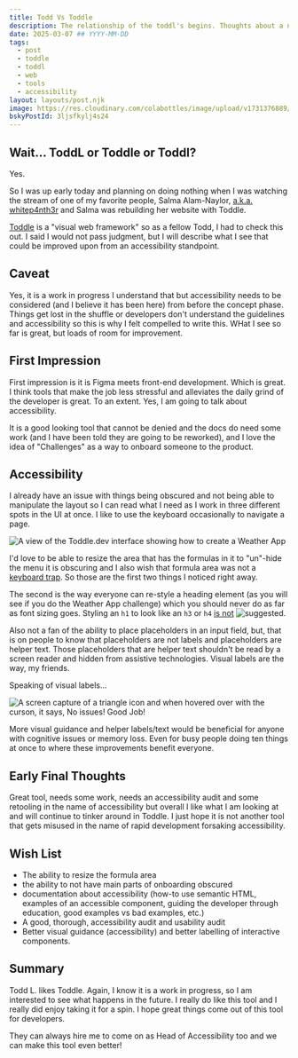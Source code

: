 ```yaml
---
title: Todd Vs Toddle
description: The relationship of the toddl's begins. Thoughts about a new development tool and accessibility.
date: 2025-03-07 ## YYYY-MM-DD
tags:
  - post
  - toddle
  - toddl
  - web
  - tools
  - accessibility
layout: layouts/post.njk
image: https://res.cloudinary.com/colabottles/image/upload/v1731376889/todd-social-card-toddle.png
bskyPostId: 3ljsfkylj4s24
---
```


## Wait&hellip; ToddL or Toddle or Toddl&quest;

Yes.

So I was up early today and planning on doing nothing when I was watching the stream of one of my favorite people, Salma Alam-Naylor, [a.k.a. whitep4nth3r](https://twitch.tv/whitep4nth3r) and Salma was rebuilding her website with Toddle.

[Toddle](https://toddle.dev) is a "visual web framework" so as a fellow Todd, I had to check this out. I said I would not pass judgment, but I will describe what I see that could be improved upon from an accessibility standpoint.

## Caveat

Yes, it is a work in progress I understand that but accessibility needs to be considered (and I believe it has been here) from before the concept phase. Things get lost in the shuffle or developers don't understand the guidelines and accessibility so this is why I felt compelled to write this. WHat I see so far is great, but loads of room for improvement.

## First Impression

First impression is it is Figma meets front-end development. Which is great. I think tools that make the job less stressful and alleviates the daily grind of the developer is great. To an extent. Yes, I am going to talk about accessibility.

It is a good looking tool that cannot be denied and the docs do need some work (and I have been told they are going to be reworked), and I love the idea of "Challenges" as a way to onboard someone to the product.

## Accessibility

I already have an issue with things being obscured and not being able to manipulate the layout so I can read what I need as I work in three different spots in the UI at once. I like to use the keyboard occasionally to navigate a page.

![A view of the Toddle.dev interface showing how to create a Weather App](https://res.cloudinary.com/colabottles/image/upload/v1741357094/toddle1.png)

I'd love to be able to resize the area that has the formulas in it to "un"-hide the menu it is obscuring and I also wish that formula area was not a [keyboard trap](https://www.w3.org/TR/WCAG22/#no-keyboard-trap). So those are the first two things I noticed right away.

The second is the way everyone can re-style a heading element (as you will see if you do the Weather App challenge) which you should never do as far as font sizing goes. Styling an `h1` to look like an `h3` or `h4` [is not](https://www.w3.org/TR/WCAG22/#info-and-relationships) ![suggested](https://www.w3.org/TR/WCAG22/#section-headings).

Also not a fan of the ability to place placeholders in an input field, but, that is on people to know that placeholders are not labels and placeholders are helper text. Those placeholders that are helper text shouldn't be read by a screen reader and hidden from assistive technologies. Visual labels are the way, my friends.

Speaking of visual labels...

![A screen capture of a triangle icon and when hovered over with the curson, it says, No issues! Good Job!](https://res.cloudinary.com/colabottles/image/upload/v1741360583/huh.png)

More visual guidance and helper labels/text would be beneficial for anyone with cognitive issues or memory loss. Even for busy people doing ten things at once to where these improvements benefit everyone.

## Early Final Thoughts

Great tool, needs some work, needs an accessibility audit and some retooling in the name of accessibility but overall I like what I am looking at and will continue to tinker around in Toddle. I just hope it is not another tool that gets misused in the name of rapid development forsaking accessibility.

## Wish List

- The ability to resize the formula area
- the ability to not have main parts of onboarding obscured
- documentation about accessibility (how-to use semantic HTML, examples of an accessible component, guiding the developer through education, good examples vs bad examples, etc.)
- A good, thorough, accessibility audit and usability audit
- Better visual guidance (accessibility) and better labelling of interactive components.

## Summary

Todd L. likes Toddle. Again, I know it is a work in progress, so I am interested to see what happens in the future. I really do like this tool and I really did enjoy taking it for a spin. I hope great things come out of this tool for developers.

They can always hire me to come on as Head of Accessibility too and we can make this tool even better!